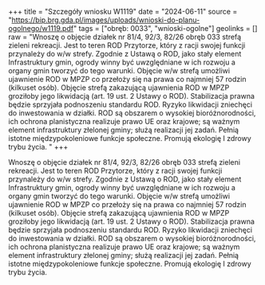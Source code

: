 +++
title = "Szczegóły wniosku W1119"
date = "2024-06-11"
source = "https://bip.brg.gda.pl/images/uploads/wnioski-do-planu-ogolnego/w1119.pdf"
tags = ["obręb: 0033", "wnioski-ogolne"]
geolinks = []
raw = "Wnoszę o objęcie działek nr 81/4, 92/3, 82/26 obręb 033 strefą zieleni  rekreacji. Jest to teren ROD Przytorze, który z racji swojej funkcji przynależy do w/w strefy. Zgodnie z Ustawą o ROD, jako stały element Infrastruktury gmin, ogrody winny być uwzględniane w ich rozwoju a organy gmin tworzyć do tego warunki. Objęcie w/w strefą umożliwi ujawnienie ROD w MPZP co przełoży się na prawa co najmniej 57 rodzin (kilkuset osób). Objęcie strefą zakazującą ujawnienia ROD w MPZP groziłoby jego likwidacją (art. 19 ust. 2 Ustawy o ROD). Stabilizacja prawna będzie sprzyjała podnoszeniu standardu ROD. Ryzyko likwidacji zniechęci do inwestowania w działki. ROD są obszarem o wysokiej bioróżnorodności, ich ochrona planistyczna realizuje prawo UE oraz krajowe; są ważnym element infrastruktury złelonej gminy; służą realizacji jej zadań. Pełnią istotne międzypokoleniowe funkcje społeczne. Promują ekologię I zdrowy trybu życia. "
+++

Wnoszę o objęcie działek nr 81/4, 92/3, 82/26 obręb 033 strefą zieleni  rekreacji.
Jest to teren ROD Przytorze, który z racji swojej funkcji przynależy do w/w strefy. Zgodnie z Ustawą o
ROD, jako stały element Infrastruktury gmin, ogrody winny być uwzględniane w ich rozwoju a organy
gmin tworzyć do tego warunki. Objęcie w/w strefą umożliwi ujawnienie ROD w MPZP co przełoży się na
prawa co najmniej 57 rodzin (kilkuset osób). Objęcie strefą zakazującą ujawnienia ROD w MPZP
groziłoby jego likwidacją (art. 19 ust. 2 Ustawy o ROD). Stabilizacja prawna będzie sprzyjała podnoszeniu
standardu ROD. Ryzyko likwidacji zniechęci do inwestowania w działki.
ROD są obszarem o wysokiej bioróżnorodności, ich ochrona planistyczna realizuje prawo UE oraz
krajowe; są ważnym element infrastruktury złelonej gminy; służą realizacji jej zadań. Pełnią istotne
międzypokoleniowe funkcje społeczne. Promują ekologię I zdrowy trybu życia.



